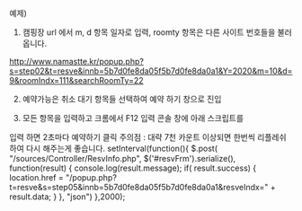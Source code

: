 예제) 

1. 캠핑장 url 에서 m, d 항목 일자로 입력, roomty 항목은 다른 사이트 번호들을 불러옵니다.

http://www.namastte.kr/popup.php?s=step02&t=resve&innb=5b7d0fe8da05f5b7d0fe8da0a1&Y=2020&m=10&d=9&roomIndx=111&searchRoomTy=22

2. 예약가능은 취소 대기 항목들 선택하여 예약 하기 창으로 진입

3. 모든 항목을 입력하고 크롬에서 F12 입력 콘솔 창에 아래 스크립트를 

입력 하면 2초마다 예약하기 클릭
주의점 : 대략 7천 카운트 이상되면 한번씩 리플레쉬 하여 다시 해주는게 좋습니다.
setInterval(function(){
$.post(
"/sources/Controller/ResvInfo.php",
$('#resvFrm').serialize(),
function(result) {
console.log(result.message);
if( result.success) {
location.href = "/popup.php?t=resve&s=step05&innb=5b7d0fe8da05f5b7d0fe8da0a1&resveIndx=" + result.data;
}
},
"json")
},2000);